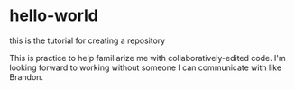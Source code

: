 # hello-world
this is the tutorial for creating a repository

This is practice to help familiarize me with collaboratively-edited code.  I'm looking forward to working without someone I can communicate with like Brandon.

